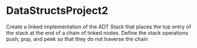 # DataStructsProject2
Create a linked implementation of the ADT Stack that places the top entry of the stack at the end of a chain of linked nodes. Define the stack operations push, pop, and peek so that they do not traverse the chain
